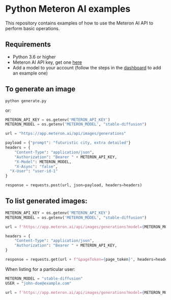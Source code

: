 # Python Meteron AI examples

This repository contains examples of how to use the Meteron AI API to perform basic operations.

## Requirements

- Python 3.6 or higher
- Meteron AI API key, get one [here](https://app.meteron.ai/?tab=API%20Keys)
- Add a model to your account (follow the steps in the [dashboard](https://app.meteron.ai/?tab=Settings) to add an example one)

## To generate an image

```shell
python generate.py
```

or:

```python
METERON_API_KEY = os.getenv('METERON_API_KEY')
METERON_MODEL = os.getenv('METERON_MODEL', "stable-diffusion")

url = "https://app.meteron.ai/api/images/generations"

payload = {"prompt": "futuristic city, extra detailed"}
headers = {
	"Content-Type": "application/json",
	"Authorization": "Bearer " + METERON_API_KEY,
	"X-Model": METERON_MODEL,
	"X-Async": "false",
  "X-User": "user-id-1"
}

response = requests.post(url, json=payload, headers=headers)
```

## To list generated images:

```python
METERON_API_KEY = os.getenv('METERON_API_KEY')
METERON_MODEL = os.getenv('METERON_MODEL', "stable-diffusion")

url = f'https://app.meteron.ai/api/images/generations?model={METERON_MODEL}&pageSize={50}'

headers = {
	"Content-Type": "application/json",
	"Authorization": "Bearer " + METERON_API_KEY,
}

response = requests.get(url + f"&pageToken={page_token}", headers=headers).json()

```

When listing for a particular user:

```python
METERON_MODEL = "stable-diffusion"
USER = "john-doe@example.com"

url = f'https://app.meteron.ai/api/images/generations?model={METERON_MODEL}&user=${USER}&pageSize={50}'
```